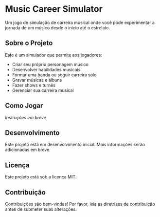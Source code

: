 # Music Career Simulator

Um jogo de simulação de carreira musical onde você pode experimentar a jornada de um músico desde o início até o estrelato.

## Sobre o Projeto

Este é um simulador que permite aos jogadores:
- Criar seu próprio personagem músico
- Desenvolver habilidades musicais
- Formar uma banda ou seguir carreira solo
- Gravar músicas e álbuns
- Fazer shows e turnês
- Gerenciar sua carreira musical

## Como Jogar

*Instruções em breve*

## Desenvolvimento

Este projeto está em desenvolvimento inicial. Mais informações serão adicionadas em breve.

## Licença

Este projeto está sob a licença MIT.

## Contribuição

Contribuições são bem-vindas! Por favor, leia as diretrizes de contribuição antes de submeter suas alterações.